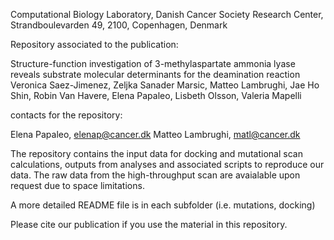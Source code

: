 Computational Biology Laboratory, Danish Cancer Society Research Center, Strandboulevarden 49, 2100, Copenhagen, Denmark

Repository associated to the publication:

Structure-function investigation of 3-methylaspartate ammonia lyase reveals substrate molecular determinants for the deamination reaction
Veronica Saez-Jimenez, Zeljka Sanader Marsic, Matteo Lambrughi, Jae Ho Shin, Robin Van Havere, Elena Papaleo, Lisbeth Olsson, Valeria Mapelli

contacts for the repository:

Elena Papaleo, elenap@cancer.dk
Matteo Lambrughi, matl@cancer.dk


The repository contains the input data for docking and mutational scan calculations, outputs from analyses and associated scripts to reproduce our data.
The raw data from the high-throughput scan are avaialable upon request due to space limitations.

A more detailed README file is in each subfolder (i.e. mutations, docking)

Please cite our publication if you use the material in this repository.
